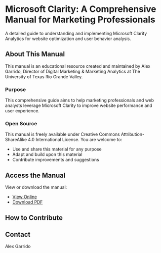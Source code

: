 # Microsoft Clarity: A Comprehensive Manual for Marketing Professionals

A detailed guide to understanding and implementing Microsoft Clarity Analytics for website optimization and user behavior analysis.

## About This Manual

This manual is an educational resource created and maintained by Alex Garrido, Director of Digital Marketing & Marketing Analytics at The University of Texas Rio Grande Valley.

### Purpose
This comprehensive guide aims to help marketing professionals and web analysts leverage Microsoft Clarity to improve website performance and user experience.

### Open Source
This manual is freely available under Creative Commons Attribution-ShareAlike 4.0 International License. You are welcome to:
- Use and share this material for any purpose
- Adapt and build upon this material
- Contribute improvements and suggestions

## Access the Manual

View or download the manual:
- [View Online](https://mralexgarrido.github.io/microsoft-clarity-manual/Microsoft-Clarity_-A-Comprehensive-Manual-for-Marketing-Professionals.pdf)
- [Download PDF](https://github.com/mralexgarrido/microsoft-clarity-manual/raw/main/Microsoft-Clarity_-A-Comprehensive-Manual-for-Marketing-Professionals.pdf)

## How to Contribute


## Contact
Alex Garrido
